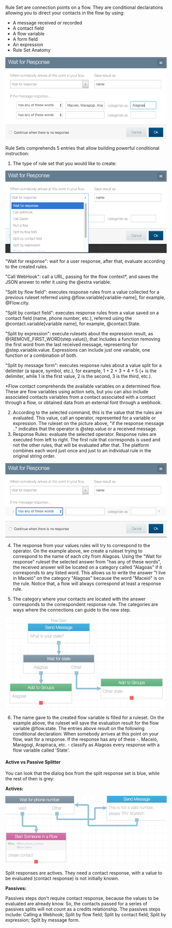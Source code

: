 Rule Set are connection points on a flow. They are conditional declarations allowing you to direct your contacts in the flow by using:

- A message received or recorded 
- A contact field
- A flow variable
- A form field
- An expression
- Rule Set Anatomy

![](/img/flow/flow48.png)

Rule Sets comprehends 5 entries that allow building powerful conditional instruction:

1. The type of rule set that you would like to create:

![](/img/flow/flow49.png)

"Wait for response": wait for a user response, after that, evaluate according to the created rules.

"Call WebHook": call a URL, passing for the flow context*, and saves the JSON answer to refer it using the @extra variable.

"Split by flow field": executes response rules from a value collected for a previous ruleset referred using @flow.variable[variable-name], for example, @Flow.city.

"Split by contact field": executes response rules from a value saved on a contact field (name, phone number, etc.), referred using the @contact.variable[variable name], for example, @contact.State. 

"Split by expression": execute rulesets about the expression result, as @(REMOVE_FIRST_WORD(step.value)), that includes a function removing the first word from the last received message, representing for @step.variable.value. Expressions can include just one variable, one function or a combination of both.

"Split by message form": executes response rules about a value split for a delimiter (a space, symbol, etc.), for example, 1 + 2 + 3 + 4 + 5 (+ is the delimiter, while 1 is the first value, 2 is the second, 3 is the third, etc.).

*Flow contact comprehends the available variables on a determined flow. These are flow variables using action sets, but you can also include associated contacts variables from a contact associated with a contact through a flow, or obtained data from an external font through a webhook.

2. According to the selected command, this is the value that the rules are evaluated. This value, call an operator, represented for a variable or expression. The ruleset on the picture above, "if the response message .." indicates that the operator is @step.value or a received message.
3. Response Rules: evaluate the selected operator. Response rules are executed from left to right. The first rule that corresponds is used and not the other rules, that will be evaluated after that. The platform combines each word just once and just to an individual rule in the original string order.

![](/img/flow/flow50.png)

4. The response from your values rules will try to correspond to the operator. On the example above, we create a ruleset trying to correspond to the name of each city from Alagoas. Using the "Wait for response" ruleset the selected answer from "has any of these words", the received answer will be located on a category called "Alagoas" if it corresponds to any listed word. This allows us to write the answer "I live in Maceió" on the category "Alagoas" because the word "Maceió" is on the rule. Notice that, a flow will always correspond at least a response rule.

5. The category where your contacts are located with the answer corresponds to the correspondent response rule. The categories are ways where the connections can guide to the new step.

![](/img/flow/flow51.png)

6. The name gave to the created flow variable is filled for a ruleset. On the example above, the ruleset will save the evaluation result for the flow variable @flow.state.
The entries above result on the following conditional declaration:
When somebody arrives at this point on your flow, wait for a response. If the response has any of these -. Maceió, Maragogi, Arapiraca, etc. - classify as Alagoas every response with a flow variable called 'State'.

#### Active vs Passive Splitter
You can look that the dialog box from the split response set is blue, while the rest of then is grey:

**Actives:**

![](/img/flow/flow52.png)

Split responses are actives. They need a contact response, with a value to be evaluated (contact response) is not initially known.

**Passives:**

Passives steps don't require contact response, because the values to be evaluated are already know. So, the contacts passed for a series of passives splits will not count as a credits relationship.
The passives steps include:
Calling a Webhook;
Split by flow field;
Split by contact field;
Split by expression;
Split by message form.